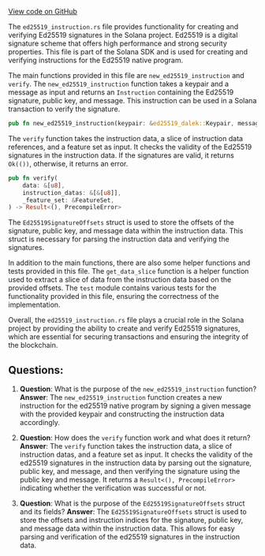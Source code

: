 
[View code on GitHub](https://github.com/solana-labs/solana/blob/master/sdk/src/ed25519_instruction.rs)

The `ed25519_instruction.rs` file provides functionality for creating and verifying Ed25519 signatures in the Solana project. Ed25519 is a digital signature scheme that offers high performance and strong security properties. This file is part of the Solana SDK and is used for creating and verifying instructions for the Ed25519 native program.

The main functions provided in this file are `new_ed25519_instruction` and `verify`. The `new_ed25519_instruction` function takes a keypair and a message as input and returns an `Instruction` containing the Ed25519 signature, public key, and message. This instruction can be used in a Solana transaction to verify the signature.

```rust
pub fn new_ed25519_instruction(keypair: &ed25519_dalek::Keypair, message: &[u8]) -> Instruction
```

The `verify` function takes the instruction data, a slice of instruction data references, and a feature set as input. It checks the validity of the Ed25519 signatures in the instruction data. If the signatures are valid, it returns `Ok(())`, otherwise, it returns an error.

```rust
pub fn verify(
    data: &[u8],
    instruction_datas: &[&[u8]],
    _feature_set: &FeatureSet,
) -> Result<(), PrecompileError>
```

The `Ed25519SignatureOffsets` struct is used to store the offsets of the signature, public key, and message data within the instruction data. This struct is necessary for parsing the instruction data and verifying the signatures.

In addition to the main functions, there are also some helper functions and tests provided in this file. The `get_data_slice` function is a helper function used to extract a slice of data from the instruction data based on the provided offsets. The `test` module contains various tests for the functionality provided in this file, ensuring the correctness of the implementation.

Overall, the `ed25519_instruction.rs` file plays a crucial role in the Solana project by providing the ability to create and verify Ed25519 signatures, which are essential for securing transactions and ensuring the integrity of the blockchain.
## Questions: 
 1. **Question**: What is the purpose of the `new_ed25519_instruction` function?
   **Answer**: The `new_ed25519_instruction` function creates a new instruction for the ed25519 native program by signing a given message with the provided keypair and constructing the instruction data accordingly.

2. **Question**: How does the `verify` function work and what does it return?
   **Answer**: The `verify` function takes the instruction data, a slice of instruction datas, and a feature set as input. It checks the validity of the ed25519 signatures in the instruction data by parsing out the signature, public key, and message, and then verifying the signature using the public key and message. It returns a `Result<(), PrecompileError>` indicating whether the verification was successful or not.

3. **Question**: What is the purpose of the `Ed25519SignatureOffsets` struct and its fields?
   **Answer**: The `Ed25519SignatureOffsets` struct is used to store the offsets and instruction indices for the signature, public key, and message data within the instruction data. This allows for easy parsing and verification of the ed25519 signatures in the instruction data.